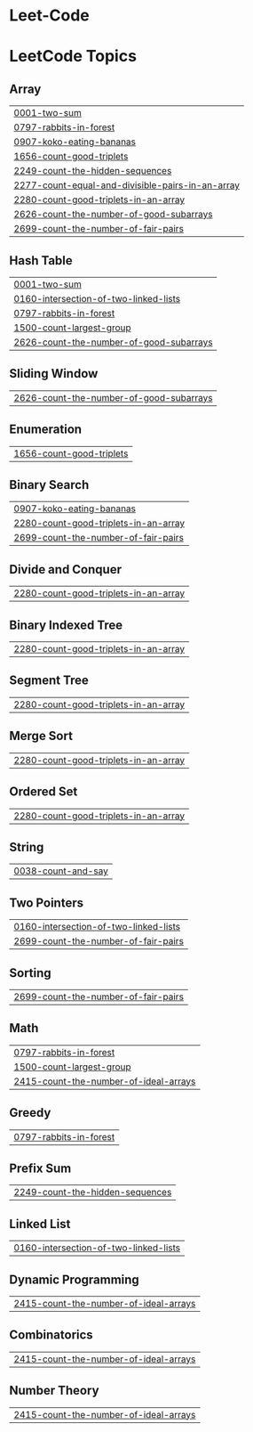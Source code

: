 # Leet-Code
<!---LeetCode Topics Start-->
# LeetCode Topics
## Array
|  |
| ------- |
| [0001-two-sum](https://github.com/SwatiMishra-213/Leet-Code/tree/master/0001-two-sum) |
| [0797-rabbits-in-forest](https://github.com/SwatiMishra-213/Leet-Code/tree/master/0797-rabbits-in-forest) |
| [0907-koko-eating-bananas](https://github.com/SwatiMishra-213/Leet-Code/tree/master/0907-koko-eating-bananas) |
| [1656-count-good-triplets](https://github.com/SwatiMishra-213/Leet-Code/tree/master/1656-count-good-triplets) |
| [2249-count-the-hidden-sequences](https://github.com/SwatiMishra-213/Leet-Code/tree/master/2249-count-the-hidden-sequences) |
| [2277-count-equal-and-divisible-pairs-in-an-array](https://github.com/SwatiMishra-213/Leet-Code/tree/master/2277-count-equal-and-divisible-pairs-in-an-array) |
| [2280-count-good-triplets-in-an-array](https://github.com/SwatiMishra-213/Leet-Code/tree/master/2280-count-good-triplets-in-an-array) |
| [2626-count-the-number-of-good-subarrays](https://github.com/SwatiMishra-213/Leet-Code/tree/master/2626-count-the-number-of-good-subarrays) |
| [2699-count-the-number-of-fair-pairs](https://github.com/SwatiMishra-213/Leet-Code/tree/master/2699-count-the-number-of-fair-pairs) |
## Hash Table
|  |
| ------- |
| [0001-two-sum](https://github.com/SwatiMishra-213/Leet-Code/tree/master/0001-two-sum) |
| [0160-intersection-of-two-linked-lists](https://github.com/SwatiMishra-213/Leet-Code/tree/master/0160-intersection-of-two-linked-lists) |
| [0797-rabbits-in-forest](https://github.com/SwatiMishra-213/Leet-Code/tree/master/0797-rabbits-in-forest) |
| [1500-count-largest-group](https://github.com/SwatiMishra-213/Leet-Code/tree/master/1500-count-largest-group) |
| [2626-count-the-number-of-good-subarrays](https://github.com/SwatiMishra-213/Leet-Code/tree/master/2626-count-the-number-of-good-subarrays) |
## Sliding Window
|  |
| ------- |
| [2626-count-the-number-of-good-subarrays](https://github.com/SwatiMishra-213/Leet-Code/tree/master/2626-count-the-number-of-good-subarrays) |
## Enumeration
|  |
| ------- |
| [1656-count-good-triplets](https://github.com/SwatiMishra-213/Leet-Code/tree/master/1656-count-good-triplets) |
## Binary Search
|  |
| ------- |
| [0907-koko-eating-bananas](https://github.com/SwatiMishra-213/Leet-Code/tree/master/0907-koko-eating-bananas) |
| [2280-count-good-triplets-in-an-array](https://github.com/SwatiMishra-213/Leet-Code/tree/master/2280-count-good-triplets-in-an-array) |
| [2699-count-the-number-of-fair-pairs](https://github.com/SwatiMishra-213/Leet-Code/tree/master/2699-count-the-number-of-fair-pairs) |
## Divide and Conquer
|  |
| ------- |
| [2280-count-good-triplets-in-an-array](https://github.com/SwatiMishra-213/Leet-Code/tree/master/2280-count-good-triplets-in-an-array) |
## Binary Indexed Tree
|  |
| ------- |
| [2280-count-good-triplets-in-an-array](https://github.com/SwatiMishra-213/Leet-Code/tree/master/2280-count-good-triplets-in-an-array) |
## Segment Tree
|  |
| ------- |
| [2280-count-good-triplets-in-an-array](https://github.com/SwatiMishra-213/Leet-Code/tree/master/2280-count-good-triplets-in-an-array) |
## Merge Sort
|  |
| ------- |
| [2280-count-good-triplets-in-an-array](https://github.com/SwatiMishra-213/Leet-Code/tree/master/2280-count-good-triplets-in-an-array) |
## Ordered Set
|  |
| ------- |
| [2280-count-good-triplets-in-an-array](https://github.com/SwatiMishra-213/Leet-Code/tree/master/2280-count-good-triplets-in-an-array) |
## String
|  |
| ------- |
| [0038-count-and-say](https://github.com/SwatiMishra-213/Leet-Code/tree/master/0038-count-and-say) |
## Two Pointers
|  |
| ------- |
| [0160-intersection-of-two-linked-lists](https://github.com/SwatiMishra-213/Leet-Code/tree/master/0160-intersection-of-two-linked-lists) |
| [2699-count-the-number-of-fair-pairs](https://github.com/SwatiMishra-213/Leet-Code/tree/master/2699-count-the-number-of-fair-pairs) |
## Sorting
|  |
| ------- |
| [2699-count-the-number-of-fair-pairs](https://github.com/SwatiMishra-213/Leet-Code/tree/master/2699-count-the-number-of-fair-pairs) |
## Math
|  |
| ------- |
| [0797-rabbits-in-forest](https://github.com/SwatiMishra-213/Leet-Code/tree/master/0797-rabbits-in-forest) |
| [1500-count-largest-group](https://github.com/SwatiMishra-213/Leet-Code/tree/master/1500-count-largest-group) |
| [2415-count-the-number-of-ideal-arrays](https://github.com/SwatiMishra-213/Leet-Code/tree/master/2415-count-the-number-of-ideal-arrays) |
## Greedy
|  |
| ------- |
| [0797-rabbits-in-forest](https://github.com/SwatiMishra-213/Leet-Code/tree/master/0797-rabbits-in-forest) |
## Prefix Sum
|  |
| ------- |
| [2249-count-the-hidden-sequences](https://github.com/SwatiMishra-213/Leet-Code/tree/master/2249-count-the-hidden-sequences) |
## Linked List
|  |
| ------- |
| [0160-intersection-of-two-linked-lists](https://github.com/SwatiMishra-213/Leet-Code/tree/master/0160-intersection-of-two-linked-lists) |
## Dynamic Programming
|  |
| ------- |
| [2415-count-the-number-of-ideal-arrays](https://github.com/SwatiMishra-213/Leet-Code/tree/master/2415-count-the-number-of-ideal-arrays) |
## Combinatorics
|  |
| ------- |
| [2415-count-the-number-of-ideal-arrays](https://github.com/SwatiMishra-213/Leet-Code/tree/master/2415-count-the-number-of-ideal-arrays) |
## Number Theory
|  |
| ------- |
| [2415-count-the-number-of-ideal-arrays](https://github.com/SwatiMishra-213/Leet-Code/tree/master/2415-count-the-number-of-ideal-arrays) |
<!---LeetCode Topics End-->